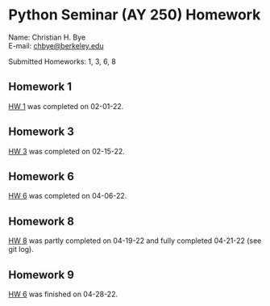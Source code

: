 # Python Seminar (AY 250) Homework

Name: Christian H. Bye \
E-mail: chbye@berkeley.edu

Submitted Homeworks: 1, 3, 6, 8

## Homework 1
[HW 1](https://github.com/christianhbye/python_ay_250_hw/blob/main/hw1/hw_1_assignment.ipynb) was completed on 02-01-22.

## Homework 3
[HW 3](https://github.com/christianhbye/python_ay_250_hw/blob/main/hw3/hw_3.ipynb) was completed on 02-15-22.

## Homework 6
[HW 6](https://github.com/christianhbye/python_ay_250_hw/blob/main/hw6/hw6_ml.ipynb) was completed on 04-06-22.

## Homework 8
[HW 8](https://github.com/christianhbye/python_ay_250_hw/blob/main/hw8/hw8.ipynb) was partly completed on 04-19-22 and fully completed 04-21-22 (see git log).

## Homework 9
[HW 6](https://github.com/christianhbye/python_ay_250_hw/blob/main/hw9/hw_9.ipynb) was finished on 04-28-22.
